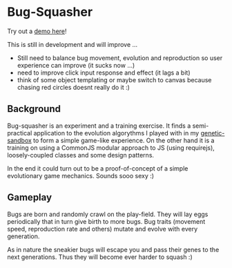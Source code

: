 Bug-Squasher
=====

Try out a [demo here](http://vasilbachev.com/demo/bug-squasher/)!

This is still in development and will improve …

* Still need to balance bug movement, evolution and reproduction so user experience can improve (it sucks now ...)
* need to improve click input response and effect (it lags a bit)
* think of some object templating or maybe switch to canvas because chasing red circles doesnt really do it :)

Background
-----

Bug-squasher is an experiment and a training exercise. It finds a semi-practical application to the evolution algorythms I played with in my [genetic-sandbox](https://github.com/vbachev/genetic-sandbox) to form a simple game-like experience. On the other hand it is a training on using a CommonJS modular approach to JS (using requirejs), loosely-coupled classes and some design patterns. 

In the end it could turn out to be a proof-of-concept of a simple evolutionary game mechanics. Sounds sooo sexy :)

Gameplay
-----

Bugs are born and randomly crawl on the play-field. They will lay eggs periodically that in turn give birth to more bugs. Bug traits (movement speed, reproduction rate and others) mutate and evolve with every generation.

As in nature the sneakier bugs will escape you and pass their genes to the next generations. Thus they will become ever harder to squash :)